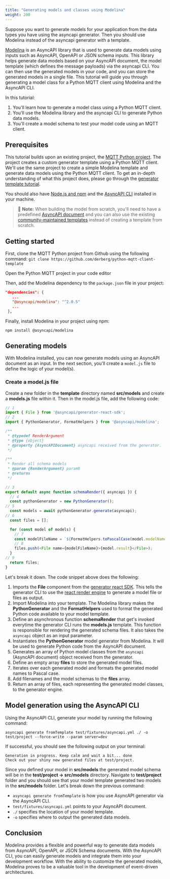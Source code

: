 ```yaml
---
title: "Generating models and classes using Modelina"
weight: 200
---
```


Suppose you want to generate models for your application from the data types you have using the asyncapi generator. Then you should use Modelina instead of the asyncapi generator with a template.

[Modelina](https://www.asyncapi.com/tools/modelina) is an AsyncAPI library that is used to generate data models using inputs such as AsyncAPI, OpenAPI or JSON schema inputs. This library helps generate data models based on your AsyncAPI document, the model template (which defines the message payloads) via the asyncapi CLI. You can then use the generated models in your code, and you can store the generated models in a single file. This tutorial will guide you through generating a model class for a Python MQTT client using Modelina and the AsyncAPI CLI.

In this tutorial:

1. You'll learn how to generate a model class using a Python MQTT client.
2. You'll use the Modelina library and the asyncapi CLI to generate Python data models.
3. You'll create a model schema to test your model code using an MQTT client.

## Prerequisites

This tutorial builds upon an existing project, the [MQTT Python project](https://github.com/derberg/python-mqtt-client-template). The project creates a custom generator template using a Python MQTT client. We'll use the same project to create a simple Modelina template and generate data models using the Python MQTT client. To get an in-depth understanding of what this project does, please go through the [generator template tutorial](https://www.asyncapi.com/docs/tools/generator/generator_template).

You should also have [Node.js and npm](https://nodejs.org/en/download/) and the [AsyncAPI CLI](https://www.asyncapi.com/docs/tools/generator/installation-guide#asyncapi-cli) installed in your machine.

> :memo: **Note:**
> When building the model from scratch, you'll need to have a predefined [AsyncAPI document](https://www.asyncapi.com/docs/tools/generator/asyncapi-document) and you can also use the existing [community-maintained templates](https://www.asyncapi.com/docs/tools/generator/template#generator-templates-list) instead of creating a template from scratch.

## Getting started

First, clone the MQTT Python project from Github using the following command:
`git clone https://github.com/derberg/python-mqtt-client-template`

Open the Python MQTT project in your code editor

Then, add the Modelina dependency to the `package.json` file in your project:

 ```json
 "dependencies": {
    ...
    "@asyncapi/modelina": "^2.0.5"
    ...
  },
 ```

Finally, install Modelina in your project using npm:

 `npm install @asyncapi/modelina`

## Generating models

With Modelina installed, you can now generate models using an AsyncAPI document as an input. In the next section, you'll create a `model.js` file to define the logic of your model(s).

### Create a model.js file

Create a new folder in the **template** directory named **src/models** and create a **models.js** file within it.
Then in the model.js file, add the following code:

```js
// 1
import { File } from '@asyncapi/generator-react-sdk';
// 2
import { PythonGenerator, FormatHelpers } from '@asyncapi/modelina';

/**
 * @typedef RenderArgument
 * @type {object}
 * @property {AsyncAPIDocument} asyncapi received from the generator.
 */

/**
 * Render all schema models
 * @param {RenderArgument} param0 
 * @returns 
 */

// 3
export default async function schemaRender({ asyncapi }) {
  // 4 
  const pythonGenerator = new PythonGenerator();
// 5
  const models = await pythonGenerator.generate(asyncapi);
// 6
  const files = [];

  for (const model of models) {
    // 7
    const modelFileName = `${FormatHelpers.toPascalCase(model.modelName)}.py`;
    // 8
    files.push(<File name={modelFileName}>{model.result}</File>);
  }
// 9
  return files;
}
```

Let's break it down. The code snippet above does the following:

1. Imports the **File** component from the [generator react SDK](https://github.com/asyncapi/generator-react-sdk). This tells the generator CLI to use the [react render engine](https://www.asyncapi.com/docs/tools/generator/react-render-engine) to generate a model file or files as output.
2. Import Modelina into your template. The Modelina library makes the **PythonGenerator** and the **FormatHelpers** used to format the generated Python code available to your model template.
3. Define an asynchronous function **schemaRender** that get's invoked everytime the generator CLI runs the **models.js** template. This function is responsible for rendering the generated schema files. It also takes the `asyncapi` object as an input parameter.
4. Instantiates the **PythonGenerator** model generator from Modelina. It will be used to generate Python code from the AsyncAPI document.
5. Generates an array of Python model classes from the `asyncapi` (AsyncAPI document) object received from the generator.
6. Define an empty array **files** to store the generated model files.
7. Iterates over each generated model and formats the generated model names to Pascal case.
8. Add filenames and the model schemas to the **files** array.
9. Return an array of files, each representing the generated model classes, to the generator engine.

## Model generation using the AsyncAPI CLI

Using the AsyncAPI CLI, generate your model by running the following command:

`asyncapi generate fromTemplate test/fixtures/asyncapi.yml ./ -o test/project --force-write --param server=dev`

If successful, you should see the following output on your terminal:
```
Generation in progress. Keep calm and wait a bit... done
Check out your shiny new generated files at test/project.
```

Since you defined your model in **src/models** the generated model schema will be in the **test/project -> src/models** directory.
Navigate to **test/project** folder and you should see that your model template generated two models in the **src/models** folder.
Let's break down the previous command:

- `asyncapi generate fromTemplate` is how you use AsyncAPI generator via the AsyncAPI CLI.
- `test/fixtures/asyncapi.yml` points to your AsyncAPI document.
- `./` specifies the location of your model template.
- `-o` specifies where to output the generated data models.

## Conclusion

Modelina provides a flexible and powerful way to generate data models from AsyncAPI, OpenAPI, or JSON Schema documents. With the AsyncAPI CLI, you can easily generate models and integrate them into your development workflow. With the ability to customize the generated models, Modelina proves to be a valuable tool in the development of event-driven architectures.
